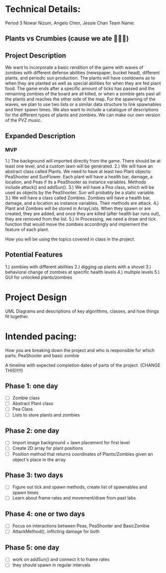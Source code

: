 
# Technical Details:

Period 3
Nowar Nizum, Angelo Chen, Jessie Chan
Team Name:
## Plants vs Crumbies (cause we ate 💅💅😋)

## Project Description
We want to incorporate a basic rendition of the game with waves of zombies with different defense abilities (newspaper, bucket head), different plants, and periodic sun production. The plants will have cooldowns as to when they are planted as well as special abilities for when they are fed plant food. The game ends after a specific amount of ticks has passed and the remaining zombies of the board are all killed, or when a zombie gets past all the plants and reaches the other side of the map. For the spawning of the waves, we plan to use two lists or a similar data structure to link spawnables and their spawn times. We also want to include a catalogue of descriptions for the different types of plants and zombies. We can make our own version of the PVZ music.

## Expanded Description

### MVP
1.) The background will imported directly from the game. There should be at least one level, and a custom lawn will be generated.
2.) We will have an abstract class called Plants. We need to have at least two Plant objects: PeaShooter and SunFlower. Each plant will have a health bar, damage, a location, and Peas if its a PeaShooter as instance variables. Methods include attack() and addSun().
3.) We will have a Pea class, which will be used as objects by the PeaShooter. Sun will probably be a static variable.
3.) We will have a class called Zombies. Zombies will have a health bar, damage, and a location as instance variables. Their methods are attack.
4.) Plant and Zombies will be stored in ArrayLists. When they spawn or are created, they are added, and once they are killed (after health bar runs out), they are removed from the list.
5.) In Processing, we need a draw and tick function that would move the zombies accordingly and implement the feature of each plant.

How you will be using the topics covered in class in the project.

## Potential Features
1.) zombies with different abilities
2.) digging up plants with a shovel
3.) behavioral change of zombies at specific health levels
4.) multiple levels
5.) GUI for unlocked plants/zombies

# Project Design

UML Diagrams and descriptions of key algorithms, classes, and how things fit together.



# Intended pacing:

How you are breaking down the project and who is responsible for which parts.
 PeaShooter and basic zombie

A timeline with expected completion dates of parts of the project. (CHANGE THIS!!!!!)

## Phase 1: one day
- [ ] Zombie class
- [ ] Abstract Plant class
- [ ] Pea Class
- [ ] Lists to store plants and zombies

## Phase 2: one day
- [ ] Import image background + lawn placement for first level
- [ ] Create 2D array for plant positions
- [ ] Position method that returns coordinates of Plants/Zombies given an object's place in the array

## Phase 3: two days
- [ ] Figure out tick and spawn methods, create list of spawnables and spawn times
- [ ] Learn about frame rates and movement/draw from past labs

## Phase 4: one or two days
- [ ] Focus on interactions between Peas, PeaShooter and  BasicZombie
- [ ] AttackMethod(), inflicting damage for both

## Phase 5: one day
- [ ] work on addSun() and connect it to frame rates
- [ ] they should spawn in regular intervals
